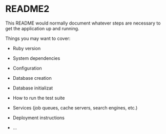 # README2

This README would normally document whatever steps are necessary to get the
application up and running.

Things you may want to cover:

* Ruby version

* System dependencies

* Configuration

* Database creation

* Database initializat

* How to run the test suite

* Services (job queues, cache servers, search engines, etc.)

* Deployment instructions

* ...
